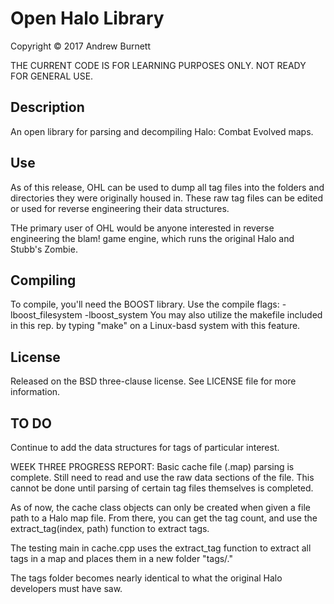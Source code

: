 # Open Halo Library
Copyright &copy; 2017 Andrew Burnett

THE CURRENT CODE IS FOR LEARNING PURPOSES ONLY.
NOT READY FOR GENERAL USE.

## Description

An open library for parsing and decompiling Halo: Combat Evolved maps.

## Use

As of this release, OHL can be used to dump all tag files into the folders
and directories they were originally housed in. These raw tag files can
be edited or used for reverse engineering their data structures.

THe primary user of OHL would be anyone interested in reverse engineering
the blam! game engine, which runs the original Halo and Stubb's Zombie.

## Compiling

To compile, you'll need the BOOST library.
Use the compile flags: -lboost_filesystem -lboost_system
You may also utilize the makefile included in this rep. by typing "make"
on a Linux-basd system with this feature.

## License

Released on the BSD three-clause license. See LICENSE file for more information.

## TO DO

Continue to add the data structures for tags of particular interest.

WEEK THREE PROGRESS REPORT:
Basic cache file (.map) parsing is complete. Still need to
read and use the raw data sections of the file. This cannot be
done until parsing of certain tag files themselves is completed.

As of now, the cache class objects can only be created when given a
file path to a Halo map file. From there, you can get the tag count,
and use the extract_tag(index, path) function to extract tags.

The testing main in cache.cpp uses the extract_tag function to extract all
tags in a map and places them in a new folder "tags/."

The tags folder becomes nearly identical to what the original Halo
developers must have saw.
